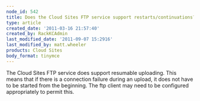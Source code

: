 ```yaml
---
node_id: 542
title: Does the Cloud Sites FTP service support restarts/continuations?
type: article
created_date: '2011-03-16 21:57:40'
created_by: RackKCAdmin
last_modified_date: '2011-09-07 15:2916'
last_modified_by: matt.wheeler
products: Cloud Sites
body_format: tinymce
---
```


The Cloud Sites FTP service does support resumable uploading. This means
that if there is a connection failure during an upload, it does not have
to be started from the beginning. The ftp client may need to be
configured appropriately to permit this.

